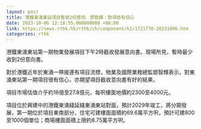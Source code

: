 ```yaml
---
layout: post
title: 港鐵東涌東站項目暫收2份意向　鄧智輝：對項目有信心
date: 2023-10-06 12:18:55.000000000 +08:00
link: https://news.rthk.hk/rthk/ch/component/k2/1721770-20231006.htm
categories: rthk
---
```


港鐵東涌東站第一期物業發展項目下午2時截收發展意向書。現場所見，暫時最少收到2份意向書。

對於港鐵近年於東涌一帶接連有項目流標，物業及國際業務總監鄧智輝表示，對東涌東站第一期項目很有信心，亦期望項目截收意向書有好的結果。

項目市場估值介乎約16億至27.8億元，每呎樓面地價約2300至4000元。

項目位於興建中的港鐵東涌綫延綫東涌東站對面，預計2029年竣工，將分期發展，第一期位於項目東南部分，住宅可建樓面面積約69.6萬平方呎，預計可建800至1000個單位；商場樓面面積上限約8.75萬平方呎。
